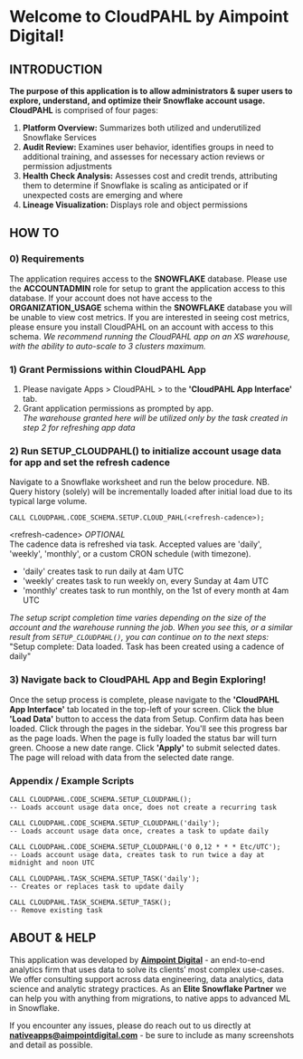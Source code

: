 # Welcome to CloudPAHL by Aimpoint Digital!  

## INTRODUCTION
**The purpose of this application is to allow administrators & super users to explore, understand, and optimize their Snowflake account usage.** \
**CloudPAHL** is comprised of four pages: 
1. **Platform Overview:** Summarizes both utilized and underutilized Snowflake Services 
2. **Audit Review:** Examines user behavior, identifies groups in need to additional training, and assesses for necessary action reviews or permission adjustments 
3. **Health Check Analysis:** Assesses cost and credit trends, attributing them to determine if Snowflake is scaling as anticipated or if unexpected costs are emerging and where 
4. **Lineage Visualization:** Displays role and object permissions 

## HOW TO
### 0) Requirements
The application requires access to the **SNOWFLAKE** database. Please use the **ACCOUNTADMIN** role for setup to grant the application access to this database. If your account does not have access to the **ORGANIZATION_USAGE** schema within the **SNOWFLAKE** database you will be unable to view cost metrics. If you are interested in seeing cost metrics, please ensure you install CloudPAHL on an account with access to this schema.
*We recommend running the CloudPAHL app on an XS warehouse, with the ability to auto-scale to 3 clusters maximum.*

### 1) Grant Permissions within CloudPAHL App
1. Please navigate Apps > CloudPAHL > to the **'CloudPAHL App Interface'** tab.
2. Grant application permissions as prompted by app. \
*The warehouse granted here will be utilized only by the task created in step 2 for refreshing app data*

### 2) Run SETUP_CLOUDPAHL() to initialize account usage data for app and set the refresh cadence
Navigate to a Snowflake worksheet and run the below procedure. NB. Query history (solely) will be incrementally loaded after initial load due to its typical large volume.
``` 
CALL CLOUDPAHL.CODE_SCHEMA.SETUP.CLOUD_PAHL(<refresh-cadence>);
```

\<refresh-cadence\> *OPTIONAL* \
The cadence data is refreshed via task. Accepted values are 'daily', 'weekly', 'monthly', or a custom CRON schedule (with timezone). 
- 'daily' creates task to run daily at 4am UTC
- 'weekly' creates task to run weekly on, every Sunday at 4am UTC
- 'monthly' creates task to run monthly, on the 1st of every month at 4am UTC

*The setup script completion time varies depending on the size of the account and the warehouse running the job. When you see this, or a similar result from `SETUP_CLOUDPAHL()`, you can continue on to the next steps:* \
"Setup complete: Data loaded. Task has been created using a cadence of daily"

### 3) Navigate back to CloudPAHL App and Begin Exploring!
Once the setup process is complete, please navigate to the **'CloudPAHL App Interface'** tab located in the top-left of your screen. Click the blue **'Load Data'** button to access the data from Setup. Confirm data has been loaded. Click through the pages in the sidebar. You'll see this progress bar as the page loads. When the page is fully loaded the status bar will turn green. Choose a new date range. Click **'Apply'** to submit selected dates. The page will reload with data from the selected date range.

### Appendix / Example Scripts
```
CALL CLOUDPAHL.CODE_SCHEMA.SETUP_CLOUDPAHL();
-- Loads account usage data once, does not create a recurring task

CALL CLOUDPAHL.CODE_SCHEMA.SETUP_CLOUDPAHL('daily');
-- Loads account usage data once, creates a task to update daily

CALL CLOUDPAHL.CODE_SCHEMA.SETUP_CLOUDPAHL('0 0,12 * * * Etc/UTC');
-- Loads account usage data, creates task to run twice a day at midnight and noon UTC

CALL CLOUDPAHL.TASK_SCHEMA.SETUP_TASK('daily'); 
-- Creates or replaces task to update daily

CALL CLOUDPAHL.TASK_SCHEMA.SETUP_TASK(); 
-- Remove existing task
```

## ABOUT & HELP
This application was developed by **[Aimpoint Digital](https://aimpointdigital.com/)** - an end-to-end analytics firm that uses data to solve its clients’ most complex use-cases. We offer consulting support across data engineering, data analytics, data science and analytic strategy practices. As an **Elite Snowflake Partner** we can help you with anything from migrations, to native apps to advanced ML in Snowflake.

If you encounter any issues, please do reach out to us directly at **nativeapps@aimpointdigital.com** - be sure to include as many screenshots and detail as possible.
